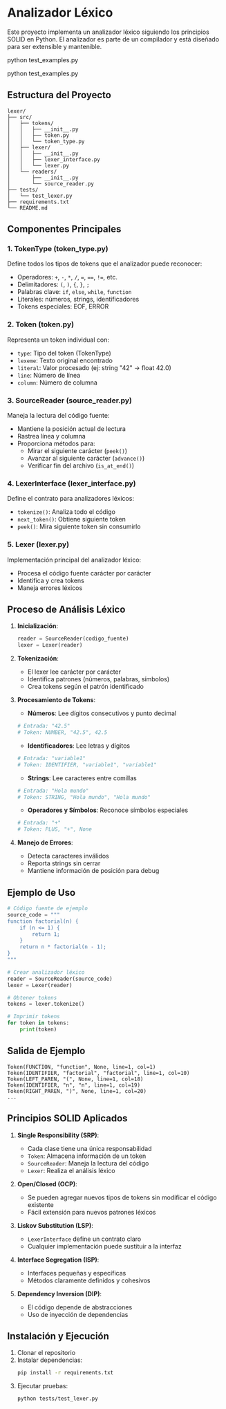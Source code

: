 # Analizador Léxico

Este proyecto implementa un analizador léxico siguiendo los principios SOLID en Python. El analizador es parte de un compilador y está diseñado para ser extensible y mantenible.

python test_examples.py 

python test_examples.py


## Estructura del Proyecto

```
lexer/
├── src/
│   ├── tokens/
│   │   ├── __init__.py
│   │   ├── token.py
│   │   └── token_type.py
│   ├── lexer/
│   │   ├── __init__.py
│   │   ├── lexer_interface.py
│   │   └── lexer.py
│   └── readers/
│       ├── __init__.py
│       └── source_reader.py
├── tests/
│   └── test_lexer.py
├── requirements.txt
└── README.md
```

## Componentes Principales

### 1. TokenType (token_type.py)
Define todos los tipos de tokens que el analizador puede reconocer:
- Operadores: `+`, `-`, `*`, `/`, `=`, `==`, `!=`, etc.
- Delimitadores: `(`, `)`, `{`, `}`, `;`
- Palabras clave: `if`, `else`, `while`, `function`
- Literales: números, strings, identificadores
- Tokens especiales: EOF, ERROR

### 2. Token (token.py)
Representa un token individual con:
- `type`: Tipo del token (TokenType)
- `lexeme`: Texto original encontrado
- `literal`: Valor procesado (ej: string "42" → float 42.0)
- `line`: Número de línea
- `column`: Número de columna

### 3. SourceReader (source_reader.py)
Maneja la lectura del código fuente:
- Mantiene la posición actual de lectura
- Rastrea línea y columna
- Proporciona métodos para:
  - Mirar el siguiente carácter (`peek()`)
  - Avanzar al siguiente carácter (`advance()`)
  - Verificar fin del archivo (`is_at_end()`)

### 4. LexerInterface (lexer_interface.py)
Define el contrato para analizadores léxicos:
- `tokenize()`: Analiza todo el código
- `next_token()`: Obtiene siguiente token
- `peek()`: Mira siguiente token sin consumirlo

### 5. Lexer (lexer.py)
Implementación principal del analizador léxico:
- Procesa el código fuente carácter por carácter
- Identifica y crea tokens
- Maneja errores léxicos

## Proceso de Análisis Léxico

1. **Inicialización**:
   ```python
   reader = SourceReader(codigo_fuente)
   lexer = Lexer(reader)
   ```

2. **Tokenización**:
   - El lexer lee carácter por carácter
   - Identifica patrones (números, palabras, símbolos)
   - Crea tokens según el patrón identificado

3. **Procesamiento de Tokens**:
   - **Números**: Lee dígitos consecutivos y punto decimal
   ```python
   # Entrada: "42.5"
   # Token: NUMBER, "42.5", 42.5
   ```

   - **Identificadores**: Lee letras y dígitos
   ```python
   # Entrada: "variable1"
   # Token: IDENTIFIER, "variable1", "variable1"
   ```

   - **Strings**: Lee caracteres entre comillas
   ```python
   # Entrada: "Hola mundo"
   # Token: STRING, "Hola mundo", "Hola mundo"
   ```

   - **Operadores y Símbolos**: Reconoce símbolos especiales
   ```python
   # Entrada: "+"
   # Token: PLUS, "+", None
   ```

4. **Manejo de Errores**:
   - Detecta caracteres inválidos
   - Reporta strings sin cerrar
   - Mantiene información de posición para debug

## Ejemplo de Uso

```python
# Código fuente de ejemplo
source_code = """
function factorial(n) {
    if (n <= 1) {
        return 1;
    }
    return n * factorial(n - 1);
}
"""

# Crear analizador léxico
reader = SourceReader(source_code)
lexer = Lexer(reader)

# Obtener tokens
tokens = lexer.tokenize()

# Imprimir tokens
for token in tokens:
    print(token)
```

## Salida de Ejemplo

```
Token(FUNCTION, "function", None, line=1, col=1)
Token(IDENTIFIER, "factorial", "factorial", line=1, col=10)
Token(LEFT_PAREN, "(", None, line=1, col=18)
Token(IDENTIFIER, "n", "n", line=1, col=19)
Token(RIGHT_PAREN, ")", None, line=1, col=20)
...
```

## Principios SOLID Aplicados

1. **Single Responsibility (SRP)**:
   - Cada clase tiene una única responsabilidad
   - `Token`: Almacena información de un token
   - `SourceReader`: Maneja la lectura del código
   - `Lexer`: Realiza el análisis léxico

2. **Open/Closed (OCP)**:
   - Se pueden agregar nuevos tipos de tokens sin modificar el código existente
   - Fácil extensión para nuevos patrones léxicos

3. **Liskov Substitution (LSP)**:
   - `LexerInterface` define un contrato claro
   - Cualquier implementación puede sustituir a la interfaz

4. **Interface Segregation (ISP)**:
   - Interfaces pequeñas y específicas
   - Métodos claramente definidos y cohesivos

5. **Dependency Inversion (DIP)**:
   - El código depende de abstracciones
   - Uso de inyección de dependencias

## Instalación y Ejecución

1. Clonar el repositorio
2. Instalar dependencias:
   ```bash
   pip install -r requirements.txt
   ```
3. Ejecutar pruebas:
   ```bash
   python tests/test_lexer.py
   ``` 